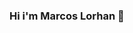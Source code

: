 ### Hi i'm Marcos Lorhan 👋

<!--
**marcoslorhanbs/marcoslorhanbs** is a ✨ _special_ ✨ repository because its `README.md` (this file) appears on your GitHub profile.

![GitHub Logo](/images/logo.png)
